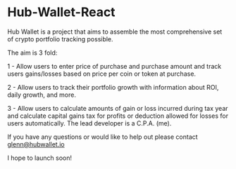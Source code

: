 # Hub-Wallet-React

Hub Wallet is a project that aims to assemble the most comprehensive set of crypto portfolio tracking possible. 

The aim is 3 fold: 

1 - Allow users to enter price of purchase and purchase amount and track users gains/losses based on price per coin or token at purchase. 

2 - Allow users to track their portfolio growth with information about ROI, daily growth, and more. 

3 - Allow users to calculate amounts of gain or loss incurred during tax year and calculate capital gains tax for profits or deduction allowed for losses for users automatically. The lead developer is a C.P.A. (me).

If you have any questions or would like to help out please contact glenn@hubwallet.io 

I hope to launch soon!

